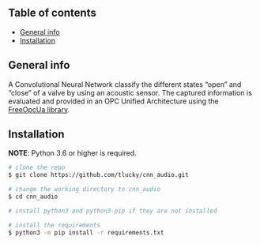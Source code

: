 ## Table of contents
* [General info](#general-info)
* [Installation](#Installation)

## General info
A Convolutional Neural Network classify the different states “open” and “close” of a valve by using an acoustic sensor. 
The captured information is evaluated and provided in an OPC Unified Architecture using the [FreeOpcUa library](https://github.com/FreeOpcUa/python-opcua).

## Installation

**NOTE**: Python 3.6 or higher is required.

```bash
# clone the repo
$ git clone https://github.com/tlucky/cnn_audio.git

# change the working directory to cnn_audio
$ cd cnn_audio

# install python3 and python3-pip if they are not installed

# install the requirements
$ python3 -m pip install -r requirements.txt
```

